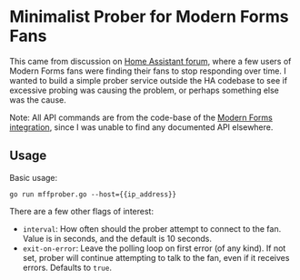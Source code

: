 # Minimalist Prober for Modern Forms Fans

This came from discussion on
[Home Assistant forum](https://community.home-assistant.io/t/modern-forms-smart-fans-integration/109318/36),
where a few users of Modern Forms fans were finding their fans to stop
responding over time. I wanted to build a simple prober service outside the HA
codebase to see if excessive probing was causing the problem, or perhaps
something else was the cause.

Note: All API commands are from the code-base of the
[Modern Forms integration](https://github.com/jimpastos/ha-modernforms), since
I was unable to find any documented API elsewhere.

## Usage

Basic usage: 

```shell
go run mffprober.go --host={{ip_address}}
```

There are a few other flags of interest:

- `interval`: How often should the prober attempt to connect to the fan. Value
  is in seconds, and the default is 10 seconds.
- `exit-on-error`: Leave the polling loop on first error (of any kind). If not
  set, prober will continue attempting to talk to the fan, even if it receives
  errors. Defaults to `true`.
